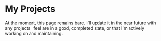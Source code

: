 # My Projects

At the moment, this page remains bare. I'll update it in the near future with any projects I feel are in a good, completed state, or that I'm actively working on and maintaining.
